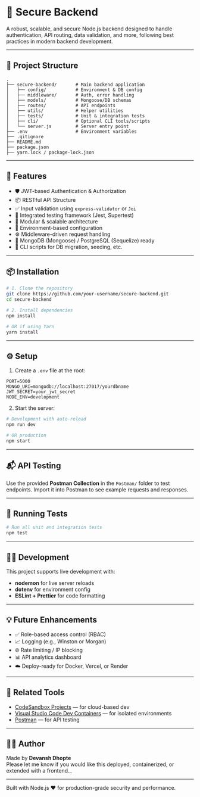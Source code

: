 # 🔐 Secure Backend

A robust, scalable, and secure Node.js backend designed to handle authentication, API routing, data validation, and more, following best practices in modern backend development.

---

## 📁 Project Structure

```
.
├── secure-backend/       # Main backend application
│   ├── config/           # Environment & DB config
│   ├── middleware/       # Auth, error handling
│   ├── models/           # Mongoose/DB schemas
│   ├── routes/           # API endpoints
│   ├── utils/            # Helper utilities
│   ├── tests/            # Unit & integration tests
│   ├── cli/              # Optional CLI tools/scripts
│   └── server.js         # Server entry point
├── .env                  # Environment variables
├── .gitignore
├── README.md
├── package.json
├── yarn.lock / package-lock.json
```

---

## 🚀 Features

- 🛡️ JWT-based Authentication & Authorization
- 📦 RESTful API Structure
- ✅ Input validation using `express-validator` or `Joi`
- 🧪 Integrated testing framework (Jest, Supertest)
- 🧩 Modular & scalable architecture
- 🔐 Environment-based configuration
- ⚙️ Middleware-driven request handling
- 💾 MongoDB (Mongoose) / PostgreSQL (Sequelize) ready
- 🧰 CLI scripts for DB migration, seeding, etc.

---

## 📦 Installation

```bash
# 1. Clone the repository
git clone https://github.com/your-username/secure-backend.git
cd secure-backend

# 2. Install dependencies
npm install

# OR if using Yarn
yarn install
```

---

## ⚙️ Setup

1. Create a `.env` file at the root:

```env
PORT=5000
MONGO_URI=mongodb://localhost:27017/yourdbname
JWT_SECRET=your_jwt_secret
NODE_ENV=development
```

2. Start the server:

```bash
# Development with auto-reload
npm run dev

# OR production
npm start
```

---

## 📬 API Testing

Use the provided **Postman Collection** in the `Postman/` folder to test endpoints. Import it into Postman to see example requests and responses.

---

## 🧪 Running Tests

```bash
# Run all unit and integration tests
npm test
```

---

## 🧑‍💻 Development

This project supports live development with:

- **nodemon** for live server reloads
- **dotenv** for environment config
- **ESLint + Prettier** for code formatting

---

## 💡 Future Enhancements

- ✅ Role-based access control (RBAC)
- 📈 Logging (e.g., Winston or Morgan)
- 🌐 Rate limiting / IP blocking
- 📊 API analytics dashboard
- ☁️ Deploy-ready for Docker, Vercel, or Render

---

## 📎 Related Tools

- [CodeSandbox Projects](https://codesandbox.io/p/dashboard) — for cloud-based dev
- [Visual Studio Code Dev Containers](https://code.visualstudio.com/docs/devcontainers/containers) — for isolated environments
- [Postman](https://www.postman.com/) — for API testing

---

## 👨‍💻 Author

Made by **Devansh Dhopte**  
Please let me know if you would like this deployed, containerized, or extended with a frontend._

---

Built with Node.js ❤️ for production-grade security and performance.
